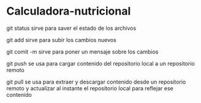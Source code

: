# Calculadora-nutricional

git status
sirve para saver el estado de los archivos

git add
sirve para subir los cambios nuevos

git comit -m
sirve para poner un mensaje sobre los cambios

git push
se usa para cargar contenido del repositorio local a un repositorio remoto

git pull
se usa para extraer y descargar contenido desde un repositorio remoto y actualizar al instante el repositorio local para reflejar ese contenido
